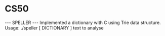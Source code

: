 # CS50
--- SPELLER ---
Implemented a dictionary with C using Trie data structure.
Usage: ./speller [ DICTIONARY ] text to analyse
